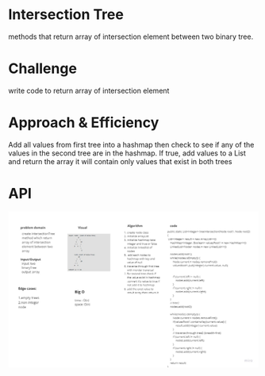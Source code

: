 # Intersection Tree
methods that return array of intersection element between two binary tree.
# Challenge
write code to return array of intersection element

# Approach & Efficiency

 Add all values from first tree into a hashmap
 then check to see if any of the values in the second tree are in the hashmap.
 If true, add values to a List and return the array 
 it will contain only values that exist in both trees 
 

# API
![IntersectionTree](https://github.com/BayanKhalil/401-data-structures-and-algorithms/blob/main/Data-Structures/HashTable/assests/intersection%20tree.jpg)
